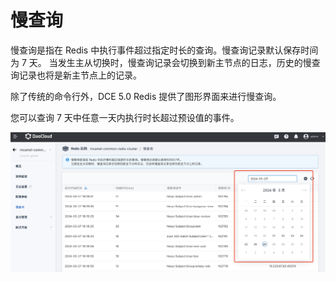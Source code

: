 # 慢查询

慢查询是指在 Redis 中执行事件超过指定时长的查询。慢查询记录默认保存时间为 7 天。
当发生主从切换时，慢查询记录会切换到新主节点的日志，历史的慢查询记录也将是新主节点上的记录。

除了传统的命令行外，DCE 5.0 Redis 提供了图形界面来进行慢查询。

您可以查询 7 天中任意一天内执行时长超过预设值的事件。

![slow query](../images/slowq02.png)
